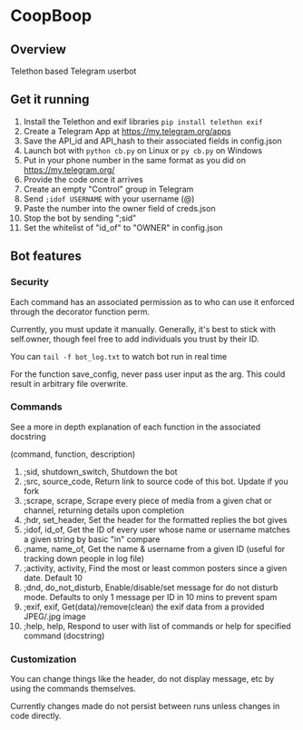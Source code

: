 # CoopBoop

## Overview
Telethon based Telegram userbot

## Get it running
1. Install the Telethon and exif libraries `pip install telethon exif`
2. Create a Telegram App at https://my.telegram.org/apps
3. Save the API_id and API_hash to their associated fields in config.json
4. Launch bot with `python cb.py` on Linux or `py cb.py` on Windows
5. Put in your phone number in the same format as you did on https://my.telegram.org/
6. Provide the code once it arrives
7. Create an empty "Control" group in Telegram
8. Send `;idof USERNAME` with your username (@)
9. Paste the number into the owner field of creds.json
10. Stop the bot by sending ";sid"
11. Set the whitelist of "id_of" to "OWNER" in config.json

## Bot features
### Security
Each command has an associated permission as to who can use it enforced through the decorator function perm.

Currently, you must update it manually. Generally, it's best to stick with self.owner, though feel free to add individuals you trust by their ID.

You can `tail -f bot_log.txt` to watch bot run in real time

For the function save_config, never pass user input as the arg. This could result in arbitrary file overwrite.

### Commands
See a more in depth explanation of each function in the associated docstring

(command, function, description)
1. ;sid, shutdown_switch, Shutdown the bot
2. ;src, source_code, Return link to source code of this bot. Update if you fork
3. ;scrape, scrape, Scrape every piece of media from a given chat or channel, returning details upon completion
4. ;hdr, set_header, Set the header for the formatted replies the bot gives
5. ;idof, id_of, Get the ID of every user whose name or username matches a given string by basic "in" compare
6. ;name, name_of, Get the name & username from a given ID (useful for tracking down people in log file)
7. ;activity, activity, Find the most or least common posters since a given date. Default 10
8. ;dnd, do_not_disturb, Enable/disable/set message for do not disturb mode. Defaults to only 1 message per ID in 10 mins to prevent spam
9. ;exif, exif, Get(data)/remove(clean) the exif data from a provided JPEG/.jpg image
10. ;help, help, Respond to user with list of commands or help for specified command (docstring)

### Customization

You can change things like the header, do not display message, etc by using the commands themselves.

Currently changes made do not persist between runs unless changes in code directly.
